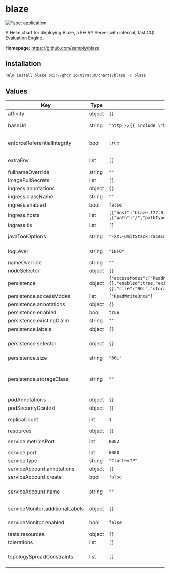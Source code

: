 # blaze

![Type: application](https://img.shields.io/badge/Type-application-informational?style=flat-square)

A Helm chart for deploying Blaze, a FHIR® Server with internal, fast CQL Evaluation Engine.

**Homepage:** <https://github.com/samply/blaze>

## Installation

```sh
helm install blaze oci://ghcr.io/miracum/charts/blaze -n blaze
```

## Values

| Key                             | Type   | Default                                                                                                                                         | Description                                                                                                                                                                                                                                                           |
| ------------------------------- | ------ | ----------------------------------------------------------------------------------------------------------------------------------------------- | --------------------------------------------------------------------------------------------------------------------------------------------------------------------------------------------------------------------------------------------------------------------- |
| affinity                        | object | `{}`                                                                                                                                            | pod affinity                                                                                                                                                                                                                                                          |
| baseUrl                         | string | `"http://{{ include \"blaze.fullname\" . }}:{{ .Values.service.port }}"`                                                                        | set the server base URL. Evaluated as a template. Equivalent to setting the `BASE_URL` environment variable.                                                                                                                                                          |
| enforceReferentialIntegrity     | bool   | `true`                                                                                                                                          | whether referential integrity should be enforced. Equivalent to setting the `ENFORCE_REFERENTIAL_INTEGRITY` environment variable.                                                                                                                                     |
| extraEnv                        | list   | `[]`                                                                                                                                            | extra environment variables to set on the blaze server container                                                                                                                                                                                                      |
| fullnameOverride                | string | `""`                                                                                                                                            | override the full release name                                                                                                                                                                                                                                        |
| imagePullSecrets                | list   | `[]`                                                                                                                                            | image pull secrets used by the main deployment container                                                                                                                                                                                                              |
| ingress.annotations             | object | `{}`                                                                                                                                            | extra annotations to apply to the Ingress resource                                                                                                                                                                                                                    |
| ingress.className               | string | `""`                                                                                                                                            | ingressClassName to use                                                                                                                                                                                                                                               |
| ingress.enabled                 | bool   | `false`                                                                                                                                         | create an Ingress for the application                                                                                                                                                                                                                                 |
| ingress.hosts                   | list   | `[{"host":"blaze.127.0.0.1.nip.io","paths":[{"path":"/","pathType":"ImplementationSpecific","portName":"http"}]}]`                              | list of ingress hosts                                                                                                                                                                                                                                                 |
| ingress.tls                     | list   | `[]`                                                                                                                                            | TLS configuration                                                                                                                                                                                                                                                     |
| javaToolOptions                 | string | `"-XX:-OmitStackTraceInFastThrow"`                                                                                                              | sets the value for the `JAVA_TOOL_OPTIONS` environment variable.                                                                                                                                                                                                      |
| logLevel                        | string | `"INFO"`                                                                                                                                        | the log level to set. Equivalent to setting the `LOG_LEVEL` environment variable.                                                                                                                                                                                     |
| nameOverride                    | string | `""`                                                                                                                                            | override the release name                                                                                                                                                                                                                                             |
| nodeSelector                    | object | `{}`                                                                                                                                            | pod node selector                                                                                                                                                                                                                                                     |
| persistence                     | object | `{"accessModes":["ReadWriteOnce"],"annotations":{},"enabled":true,"existingClaim":"","labels":{},"selector":{},"size":"8Gi","storageClass":""}` | configuration for the server persistence                                                                                                                                                                                                                              |
| persistence.accessModes         | list   | `["ReadWriteOnce"]`                                                                                                                             | PVC Access Mode for data volume                                                                                                                                                                                                                                       |
| persistence.annotations         | object | `{}`                                                                                                                                            | annotations for the PVC                                                                                                                                                                                                                                               |
| persistence.enabled             | bool   | `true`                                                                                                                                          | enable data persistence using PVC                                                                                                                                                                                                                                     |
| persistence.existingClaim       | string | `""`                                                                                                                                            | name of an existing PVC to use                                                                                                                                                                                                                                        |
| persistence.labels              | object | `{}`                                                                                                                                            | labels for the PVC                                                                                                                                                                                                                                                    |
| persistence.selector            | object | `{}`                                                                                                                                            | selector to match an existing Persistent Volume (this value is evaluated as a template) selector: matchLabels: app: my-app                                                                                                                                            |
| persistence.size                | string | `"8Gi"`                                                                                                                                         | PVC Storage Request for volume                                                                                                                                                                                                                                        |
| persistence.storageClass        | string | `""`                                                                                                                                            | PVC Storage Class for data volume If defined, storageClassName: <storageClass> If set to "-", storageClassName: "", which disables dynamic provisioning If undefined (the default) or set to null, no storageClassName spec is set, choosing the default provisioner. |
| podAnnotations                  | object | `{}`                                                                                                                                            | annotations to set on the main deployment's pod                                                                                                                                                                                                                       |
| podSecurityContext              | object | `{}`                                                                                                                                            | the pod security context                                                                                                                                                                                                                                              |
| replicaCount                    | int    | `1`                                                                                                                                             | number of replicas. ⚠️ Blaze does not support running with multiple replicas.                                                                                                                                                                                         |
| resources                       | object | `{}`                                                                                                                                            | resource limits and requests                                                                                                                                                                                                                                          |
| service.metricsPort             | int    | `8082`                                                                                                                                          | the port exposed on the service to access metrics on `/metrics`                                                                                                                                                                                                       |
| service.port                    | int    | `8080`                                                                                                                                          | the port for the main endpoint                                                                                                                                                                                                                                        |
| service.type                    | string | `"ClusterIP"`                                                                                                                                   | the type of service                                                                                                                                                                                                                                                   |
| serviceAccount.annotations      | object | `{}`                                                                                                                                            | Annotations to add to the service account                                                                                                                                                                                                                             |
| serviceAccount.create           | bool   | `false`                                                                                                                                         | Specifies whether a service account should be created.                                                                                                                                                                                                                |
| serviceAccount.name             | string | `""`                                                                                                                                            | The name of the service account to use. If not set and create is true, a name is generated using the fullname template                                                                                                                                                |
| serviceMonitor.additionalLabels | object | `{}`                                                                                                                                            | additional labels to apply to the ServiceMonitor object, e.g. `release: prometheus`                                                                                                                                                                                   |
| serviceMonitor.enabled          | bool   | `false`                                                                                                                                         | if enabled, creates a ServiceMonitor instance for Prometheus Operator-based monitoring                                                                                                                                                                                |
| tests.resources                 | object | `{}`                                                                                                                                            | configure the test pods resource requests and limits                                                                                                                                                                                                                  |
| tolerations                     | list   | `[]`                                                                                                                                            | pod tolerations                                                                                                                                                                                                                                                       |
| topologySpreadConstraints       | list   | `[]`                                                                                                                                            | pod topology spread configuration see: <https://kubernetes.io/docs/concepts/workloads/pods/pod-topology-spread-constraints/#api>                                                                                                                                      |
